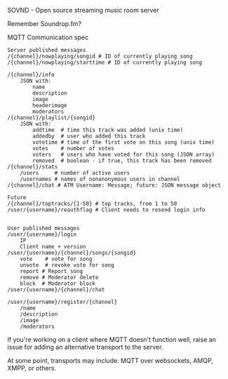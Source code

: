 SOVND - Open source streaming music room server

Remember Soundrop.fm?


MQTT Communication spec

	Server published messages
	/{channel}/nowplaying/songid # ID of currently playing song
	/{channel}/nowplaying/starttime # ID of currently playing song

	/{channel}/info
		JSON with:
			name
			description
			image
			headerimage
			moderators
	/{channel}/playlist/{songid}
		JSON with:
			addtime  # time this track was added (unix time)
			addedby  # user who added this track
			votetime # time of the first vote on this song (unix time)
			votes    # number of votes
			voters   # users who have voted for this song (JSON array)
			removed  # boolean - if true, this track has been removed
	/{channel}/stats
		/users     # number of active users
		/usernames # names of nonanonymous users in channel
	/{channel}/chat # ATM Username: Message; future: JSON message object

	Future
	/{channel}/toptracks/{1-50} # top tracks, from 1 to 50
	/user/{username}/reauthflag # Client needs to resend login info


	User published messages
	/user/{username}/login
		IP
		Client name + version
	/user/{username}/{channel}/songs/{songid}
		vote	# vote for song
		unvote	# revoke vote for song
		report # Report song
 		remove # Moderator delete
		block  # Moderator block
	/user/{username}/{channel}/chat

	/user/{username}/register/{channel}
		/name
		/description
		/image
		/moderators

If you're working on a client where MQTT doesn't function well, raise an issue for adding an alternative transport to the server.

At some point, transports may include: MQTT over websockets, AMQP, XMPP, or others.

